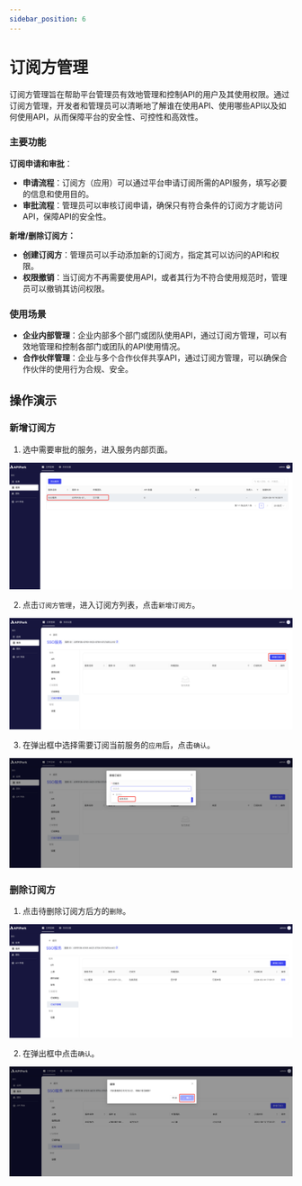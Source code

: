 ```yaml
---
sidebar_position: 6
---
```


# 订阅方管理

订阅方管理旨在帮助平台管理员有效地管理和控制API的用户及其使用权限。通过订阅方管理，开发者和管理员可以清晰地了解谁在使用API、使用哪些API以及如何使用API，从而保障平台的安全性、可控性和高效性。

### **主要功能**

**订阅申请和审批**：

* **申请流程**：订阅方（应用）可以通过平台申请订阅所需的API服务，填写必要的信息和使用目的。
* **审批流程**：管理员可以审核订阅申请，确保只有符合条件的订阅方才能访问API，保障API的安全性。

**新增/删除订阅方：**

* **创建订阅方**：管理员可以手动添加新的订阅方，指定其可以访问的API和权限。
* **权限撤销**：当订阅方不再需要使用API，或者其行为不符合使用规范时，管理员可以撤销其访问权限。

### **使用场景**

* **企业内部管理**：企业内部多个部门或团队使用API，通过订阅方管理，可以有效地管理和控制各部门或团队的API使用情况。
* **合作伙伴管理**：企业与多个合作伙伴共享API，通过订阅方管理，可以确保合作伙伴的使用行为合规、安全。

## 操作演示

### 新增订阅方
1. 选中需要审批的服务，进入服务内部页面。

![](images/2024-08-14/cf9e5cd3b52f3977f4e5503e01234a4e538d9d9c1433c2ed9294e7de4afd00e5.png)

2. 点击`订阅方管理`，进入订阅方列表，点击`新增订阅方`。

![](images/2024-08-16/6dff3cf95785536a54c3206aac64825030923ef5d8794add8ea3ab698f868ce3.png)  

3. 在弹出框中选择需要订阅当前服务的`应用`后，点击`确认`。

![](images/2024-08-16/f378af0dca86170325765fc3d57aebcf4687226ba625bcba537059d4a2e86132.png)  


### 删除订阅方

1. 点击待删除订阅方后方的`删除`。

![](images/2024-08-16/0387fe269a561f741711a75a481e0106fe0a45fbe2e6410ab8f774135ce06e60.png)  

2. 在弹出框中点击`确认`。

![](images/2024-08-16/9973596140aa6b0c87ef1c01e7961e80fb2f0ea7ab0a74b3a6628d64b5146a4e.png)  
